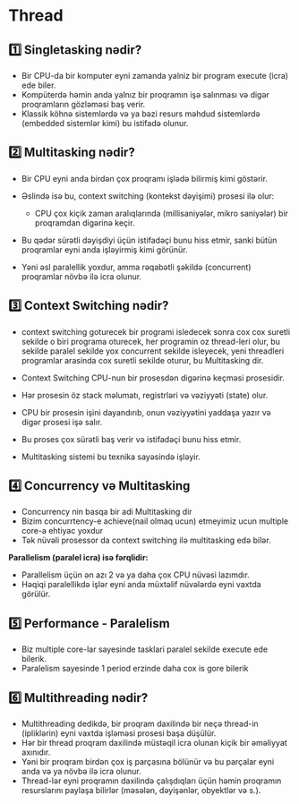 # Thread

## 1️⃣ Singletasking nədir?

- Bir CPU-da bir komputer eyni zamanda yalniz bir program execute (icra) ede biler.
- Kompüterdə həmin anda yalnız bir proqramın işə salınması və digər proqramların gözləməsi baş  verir.
- Klassik köhnə sistemlərdə və ya bəzi resurs məhdud sistemlərdə (embedded sistemlər kimi) bu istifadə olunur.

## 2️⃣ Multitasking nədir?

- Bir CPU eyni anda birdən çox proqramı işlədə bilirmiş kimi göstərir.

- Əslində isə bu, context switching (kontekst dəyişimi) prosesi ilə olur:
  - CPU çox kiçik zaman aralıqlarında (millisaniyələr, mikro saniyələr) bir proqramdan digərinə keçir.

- Bu qədər sürətli dəyişdiyi üçün istifadəçi bunu hiss etmir, sanki bütün proqramlar eyni anda işləyirmiş kimi görünür.

- Yəni əsl paralellik yoxdur, amma rəqabətli şəkildə (concurrent) proqramlar növbə ilə icra olunur.

## 3️⃣ Context Switching nədir?

-  context switching goturecek bir programi isledecek sonra cox cox suretli sekilde o biri programa oturecek, her programin oz thread-leri olur, bu sekilde paralel sekilde yox concurrent sekilde isleyecek, yeni threadleri programlar arasinda cox suretli sekilde oturur, bu Multitasking dir.

- Context Switching CPU-nun bir prosesdən digərinə keçməsi prosesidir.
- Hər prosesin öz stack məlumatı, registrləri və vəziyyəti (state) olur.
- CPU bir prosesin işini dayandırıb, onun vəziyyətini yaddaşa yazır və digər prosesi işə salır.
- Bu proses çox sürətli baş verir və istifadəçi bunu hiss etmir.
- Multitasking sistemi bu texnika sayəsində işləyir.

## 4️⃣ Concurrency və Multitasking

- Concurrency nin basqa bir adi Multitasking dir
- Bizim concurrtency-e achieve(nail olmaq ucun) etmeyimiz ucun multiple core-a ehtiyac yoxdur
- Tək nüvəli prosessor da context switching ilə multitasking edə bilər.

**Parallelism (paralel icra) isə fərqlidir:**
- Parallelism üçün ən azı 2 və ya daha çox CPU nüvəsi lazımdır.
- Həqiqi paralellikdə işlər eyni anda müxtəlif nüvələrdə eyni vaxtda görülür.

## 5️⃣ Performance - Paralelism

- Biz multiple core-lar sayesinde tasklari paralel sekilde execute ede bilerik.
- Paralelism sayesinde 1 period erzinde daha cox is gore bilerik

## 6️⃣ Multithreading nədir?

- Multithreading dedikdə, bir proqram daxilində bir neçə thread-in (ipliklərin) eyni vaxtda işləməsi prosesi başa düşülür.
- Hər bir thread proqram daxilində müstəqil icra olunan kiçik bir əməliyyat axınıdır.
- Yəni bir proqram birdən çox iş parçasına bölünür və bu parçalar eyni anda və ya növbə ilə icra olunur.
- Thread-lər eyni proqramın daxilində çalışdıqları üçün həmin proqramın resurslarını paylaşa bilirlər (məsələn, dəyişənlər, obyektlər və s.).




